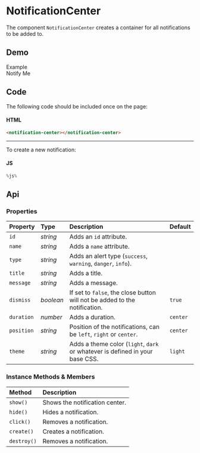 # NotificationCenter
The component `NotificationCenter` creates a container for all notifications to be added to.

## Demo

<notification-center></notification-center>

<div class="example">
  <div class="header">Example</div>
  <div class="content">
    <input-button id="notification-center-example" value="notify-me">Notify Me</input-button>
  </div>
</div>

## Code

The following code should be included once on the page:

#### HTML
```html
<notification-center></notification-center>
```

---

To create a new notification:

#### JS
```js
%js%
```

## Api

### Properties

| Property | Type | Description | Default |
| :--- | :--- | :--- | :--- |
| `id` | *string* | Adds an `id` attribute. |  |
| `name` | *string* | Adds a `name` attribute. |  |
| `type` | *string* | Adds an alert type (`success`, `warning`, `danger`, `info`). |  |
| `title` | *string* | Adds a title. |  |
| `message` | *string* | Adds a message. |  |
| `dismiss` | *boolean* | If set to `false`, the close button will not be added to the notification. | `true` |
| `duration` | *number* | Adds a duration. | `center` |
| `position` | *string* | Position of the notifications, can be `left`, `right` or `center`. | `center` |
| `theme` | *string* | Adds a theme color (`light`, `dark` or whatever is defined in your base CSS. | `light` |

### Instance Methods & Members

| Method | Description |
| :--- | :--- |
| `show()` | Shows the notification center. |
| `hide()` | Hides a notification. |
| `click()` | Removes a notification. |
| `create()` | Creates a notification. |
| `destroy()` | Removes a notification. |
